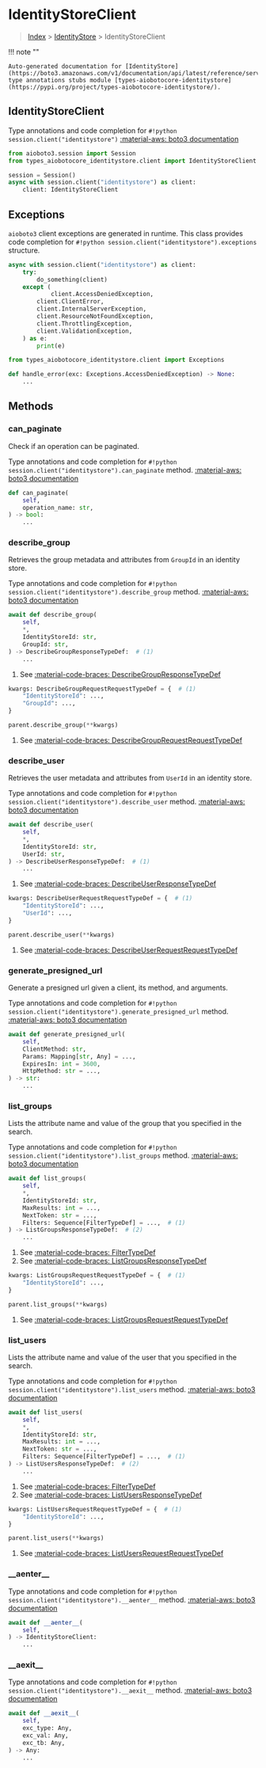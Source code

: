 # IdentityStoreClient

> [Index](../README.md) > [IdentityStore](./README.md) > IdentityStoreClient

!!! note ""

    Auto-generated documentation for [IdentityStore](https://boto3.amazonaws.com/v1/documentation/api/latest/reference/services/identitystore.html#IdentityStore)
    type annotations stubs module [types-aiobotocore-identitystore](https://pypi.org/project/types-aiobotocore-identitystore/).

## IdentityStoreClient

Type annotations and code completion for `#!python session.client("identitystore")`
[:material-aws: boto3 documentation](https://boto3.amazonaws.com/v1/documentation/api/latest/reference/services/identitystore.html#IdentityStore.Client)

```python title="Usage example"
from aioboto3.session import Session
from types_aiobotocore_identitystore.client import IdentityStoreClient

session = Session()
async with session.client("identitystore") as client:
    client: IdentityStoreClient
```

## Exceptions


`aioboto3` client exceptions are generated in runtime.
This class provides code completion for `#!python session.client("identitystore").exceptions` structure.

```python title="Usage example"
async with session.client("identitystore") as client:
    try:
        do_something(client)
    except (
            client.AccessDeniedException,
        client.ClientError,
        client.InternalServerException,
        client.ResourceNotFoundException,
        client.ThrottlingException,
        client.ValidationException,
    ) as e:
        print(e)
```

```python title="Type checking example"
from types_aiobotocore_identitystore.client import Exceptions

def handle_error(exc: Exceptions.AccessDeniedException) -> None:
    ...
```


## Methods


### can\_paginate

Check if an operation can be paginated.

Type annotations and code completion for `#!python session.client("identitystore").can_paginate` method.
[:material-aws: boto3 documentation](https://boto3.amazonaws.com/v1/documentation/api/latest/reference/services/identitystore.html#IdentityStore.Client.can_paginate)

```python title="Method definition"
def can_paginate(
    self,
    operation_name: str,
) -> bool:
    ...
```


### describe\_group

Retrieves the group metadata and attributes from `GroupId` in an identity store.

Type annotations and code completion for `#!python session.client("identitystore").describe_group` method.
[:material-aws: boto3 documentation](https://boto3.amazonaws.com/v1/documentation/api/latest/reference/services/identitystore.html#IdentityStore.Client.describe_group)

```python title="Method definition"
await def describe_group(
    self,
    *,
    IdentityStoreId: str,
    GroupId: str,
) -> DescribeGroupResponseTypeDef:  # (1)
    ...
```

1. See [:material-code-braces: DescribeGroupResponseTypeDef](./type_defs.md#describegroupresponsetypedef) 


```python title="Usage example with kwargs"
kwargs: DescribeGroupRequestRequestTypeDef = {  # (1)
    "IdentityStoreId": ...,
    "GroupId": ...,
}

parent.describe_group(**kwargs)
```

1. See [:material-code-braces: DescribeGroupRequestRequestTypeDef](./type_defs.md#describegrouprequestrequesttypedef) 

### describe\_user

Retrieves the user metadata and attributes from `UserId` in an identity store.

Type annotations and code completion for `#!python session.client("identitystore").describe_user` method.
[:material-aws: boto3 documentation](https://boto3.amazonaws.com/v1/documentation/api/latest/reference/services/identitystore.html#IdentityStore.Client.describe_user)

```python title="Method definition"
await def describe_user(
    self,
    *,
    IdentityStoreId: str,
    UserId: str,
) -> DescribeUserResponseTypeDef:  # (1)
    ...
```

1. See [:material-code-braces: DescribeUserResponseTypeDef](./type_defs.md#describeuserresponsetypedef) 


```python title="Usage example with kwargs"
kwargs: DescribeUserRequestRequestTypeDef = {  # (1)
    "IdentityStoreId": ...,
    "UserId": ...,
}

parent.describe_user(**kwargs)
```

1. See [:material-code-braces: DescribeUserRequestRequestTypeDef](./type_defs.md#describeuserrequestrequesttypedef) 

### generate\_presigned\_url

Generate a presigned url given a client, its method, and arguments.

Type annotations and code completion for `#!python session.client("identitystore").generate_presigned_url` method.
[:material-aws: boto3 documentation](https://boto3.amazonaws.com/v1/documentation/api/latest/reference/services/identitystore.html#IdentityStore.Client.generate_presigned_url)

```python title="Method definition"
await def generate_presigned_url(
    self,
    ClientMethod: str,
    Params: Mapping[str, Any] = ...,
    ExpiresIn: int = 3600,
    HttpMethod: str = ...,
) -> str:
    ...
```


### list\_groups

Lists the attribute name and value of the group that you specified in the
search.

Type annotations and code completion for `#!python session.client("identitystore").list_groups` method.
[:material-aws: boto3 documentation](https://boto3.amazonaws.com/v1/documentation/api/latest/reference/services/identitystore.html#IdentityStore.Client.list_groups)

```python title="Method definition"
await def list_groups(
    self,
    *,
    IdentityStoreId: str,
    MaxResults: int = ...,
    NextToken: str = ...,
    Filters: Sequence[FilterTypeDef] = ...,  # (1)
) -> ListGroupsResponseTypeDef:  # (2)
    ...
```

1. See [:material-code-braces: FilterTypeDef](./type_defs.md#filtertypedef) 
2. See [:material-code-braces: ListGroupsResponseTypeDef](./type_defs.md#listgroupsresponsetypedef) 


```python title="Usage example with kwargs"
kwargs: ListGroupsRequestRequestTypeDef = {  # (1)
    "IdentityStoreId": ...,
}

parent.list_groups(**kwargs)
```

1. See [:material-code-braces: ListGroupsRequestRequestTypeDef](./type_defs.md#listgroupsrequestrequesttypedef) 

### list\_users

Lists the attribute name and value of the user that you specified in the search.

Type annotations and code completion for `#!python session.client("identitystore").list_users` method.
[:material-aws: boto3 documentation](https://boto3.amazonaws.com/v1/documentation/api/latest/reference/services/identitystore.html#IdentityStore.Client.list_users)

```python title="Method definition"
await def list_users(
    self,
    *,
    IdentityStoreId: str,
    MaxResults: int = ...,
    NextToken: str = ...,
    Filters: Sequence[FilterTypeDef] = ...,  # (1)
) -> ListUsersResponseTypeDef:  # (2)
    ...
```

1. See [:material-code-braces: FilterTypeDef](./type_defs.md#filtertypedef) 
2. See [:material-code-braces: ListUsersResponseTypeDef](./type_defs.md#listusersresponsetypedef) 


```python title="Usage example with kwargs"
kwargs: ListUsersRequestRequestTypeDef = {  # (1)
    "IdentityStoreId": ...,
}

parent.list_users(**kwargs)
```

1. See [:material-code-braces: ListUsersRequestRequestTypeDef](./type_defs.md#listusersrequestrequesttypedef) 

### \_\_aenter\_\_



Type annotations and code completion for `#!python session.client("identitystore").__aenter__` method.
[:material-aws: boto3 documentation](https://boto3.amazonaws.com/v1/documentation/api/latest/reference/services/identitystore.html#IdentityStore.Client.__aenter__)

```python title="Method definition"
await def __aenter__(
    self,
) -> IdentityStoreClient:
    ...
```


### \_\_aexit\_\_



Type annotations and code completion for `#!python session.client("identitystore").__aexit__` method.
[:material-aws: boto3 documentation](https://boto3.amazonaws.com/v1/documentation/api/latest/reference/services/identitystore.html#IdentityStore.Client.__aexit__)

```python title="Method definition"
await def __aexit__(
    self,
    exc_type: Any,
    exc_val: Any,
    exc_tb: Any,
) -> Any:
    ...
```





